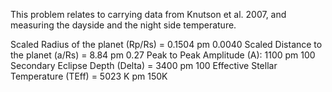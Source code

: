 This problem relates to carrying data from Knutson et al. 2007, and measuring the dayside and the night side temperature.

Scaled Radius of the planet (Rp/Rs) = 0.1504 pm 0.0040
Scaled Distance to the planet (a/Rs) = 8.84 pm 0.27
Peak to Peak Amplitude (A): 1100 pm 100
Secondary Eclipse Depth (Delta) = 3400 pm 100
Effective Stellar Temperature (TEff) = 5023 K pm 150K
